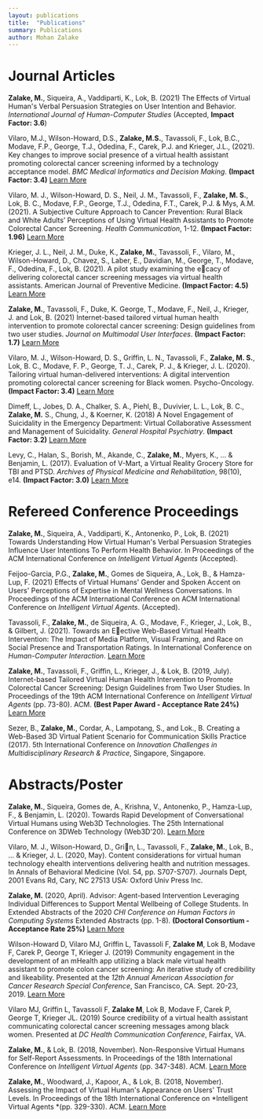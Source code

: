 ```yaml
---
layout: publications
title:  "Publications"
summary: Publications
author: Mohan Zalake
---
```

# **Journal Articles**
**Zalake, M.**, Siqueira, A., Vaddiparti, K., Lok, B. (2021) The Effects of Virtual Human's Verbal Persuasion Strategies on User Intention and Behavior. *International Journal of Human-Computer Studies* (Accepted, **Impact Factor: 3.6**)

Vilaro, M.J., Wilson-Howard, D.S., **Zalake, M.S.**, Tavassoli, F., Lok, B.C., Modave, F.P., George, T.J., Odedina, F., Carek, P.J. and Krieger, J.L., (2021). Key changes to improve social presence of a virtual health assistant promoting colorectal cancer screening informed by a technology acceptance model. *BMC Medical Informatics and Decision Making*. **(Impact Factor: 3.4)** [Learn More](https://bmcmedinformdecismak.biomedcentral.com/articles/10.1186/s12911-021-01549-z)

Vilaro, M. J., Wilson-Howard, D. S., Neil, J. M., Tavassoli, F., **Zalake, M. S.**, Lok, B. C., Modave, F.P., George, T.J., Odedina, F.T., Carek, P.J. & Mys, A.M. (2021). A Subjective Culture Approach to Cancer Prevention: Rural Black and White Adults’ Perceptions of Using Virtual Health Assistants to Promote Colorectal Cancer Screening. *Health Communication*, 1-12. **(Impact Factor: 1.96)** [Learn More](https://www.tandfonline.com/doi/full/10.1080/10410236.2021.1910166)

Krieger, J. L., Neil, J. M., Duke, K., **Zalake, M.**, Tavassoli, F., Vilaro, M., Wilson-Howard, D., Chavez, S., Laber, E., Davidian, M., George, T., Modave, F., Odedina, F., Lok, B. (2021). A pilot study examining the ecacy of delivering colorectal cancer screening messages via virtual health assistants.
American Journal of Preventive Medicine. **(Impact Factor: 4.5)** [Learn More](https://pubmed.ncbi.nlm.nih.gov/33888362/)

**Zalake, M.**, Tavassoli, F., Duke, K. George, T., Modave, F., Neil, J., Krieger, J. and Lok, B. (2021) Internet-based tailored virtual human health intervention
to promote colorectal cancer screening: Design guidelines from two user studies. *Journal on Multimodal User Interfaces*. **(Impact Factor: 1.7)** [Learn More](https://link.springer.com/article/10.1007/s12193-020-00357-5)

Vilaro, M. J., Wilson-Howard, D. S., Griffin, L. N., Tavassoli, F., **Zalake, M. S.**, Lok, B. C., Modave, F. P., George, T. J., Carek, P. J., & Krieger, J. L. (2020). Tailoring virtual human-delivered interventions: A digital intervention promoting colorectal cancer screening for Black women. Psycho-Oncology. **(Impact Factor: 3.4)** [Learn More](https://onlinelibrary.wiley.com/doi/full/10.1002/pon.5538)

Dimeff, L., Jobes, D. A., Chalker, S. A., Piehl, B., Duvivier, L. L., Lok, B. C., **Zalake, M.** S., Chung, J., & Koerner, K. (2018) A Novel Engagement of Suicidality in the Emergency Department: Virtual Collaborative Assessment and Management of Suicidality. *General Hospital Psychiatry*. **(Impact
Factor: 3.2)** [Learn More](https://www.sciencedirect.com/science/article/pii/S0163834318300884)

Levy, C., Halan, S., Borish, M., Akande, C., **Zalake, M.**, Myers, K., ... & Benjamin, L. (2017). Evaluation of V-Mart, a Virtual Reality Grocery Store for TBI and PTSD. *Archives of Physical Medicine and Rehabilitation*, 98(10), e14. **(Impact Factor: 3.0)** [Learn More](https://www.archives-pmr.org/article/S0003-9993(17)30590-7/abstract)

# **Refereed Conference Proceedings**
**Zalake, M.**, Siqueira, A., Vaddiparti, K., Antonenko, P., Lok, B. (2021) Towards Understanding How Virtual Human's Verbal Persuasion Strategies Influence User Intentions To Perform Health Behavior. In Proceedings of the ACM International Conference on *Intelligent Virtual Agents* (Accepted).

Feijoo-Garcia, P.G., **Zalake, M.**, Gomes de Siqueira, A., Lok, B., & Hamza-Lup, F. (2021) Effects of Virtual Humans' Gender and Spoken Accent on Users' Perceptions of Expertise in Mental Wellness Conversations. In Proceedings of the ACM International Conference on ACM International Conference on *Intelligent Virtual Agents*. (Accepted).

Tavassoli, F., **Zalake, M.**, de Siqueira, A. G., Modave, F., Krieger, J., Lok, B., & Gilbert, J. (2021). Towards an Eective Web-Based Virtual Health Intervention: The Impact of Media Platform, Visual Framing, and Race on Social Presence and Transportation Ratings. In International Conference on
*Human-Computer Interaction*. [Learn More](https://link.springer.com/chapter/10.1007/978-3-030-77820-0_13)

**Zalake, M.**, Tavassoli, F., Griffin, L., Krieger, J., & Lok, B. (2019, July). Internet-based Tailored Virtual Human Health Intervention to Promote Colorectal Cancer Screening: Design Guidelines from Two User Studies. In Proceedings of the 19th ACM International Conference on *Intelligent Virtual Agents* (pp. 73-80). ACM. **(Best Paper Award - Acceptance Rate 24%)** [Learn More](https://dl.acm.org/doi/abs/10.1145/3308532.3329471)

Sezer, B., **Zalake, M.**, Cordar, A., Lampotang, S., and Lok., B. Creating a Web-Based 3D Virtual Patient Scenario for Communication Skills Practice (2017). 5th International Conference on *Innovation Challenges in Multidisciplinary Research & Practice*, Singapore, Singapore.

# **Abstracts/Poster**

**Zalake, M.**, Siqueira, Gomes de, A., Krishna, V., Antonenko, P., Hamza-Lup, F., & Benjamin, L. (2020). Towards Rapid Development of Conversational Virtual Humans using Web3D Technologies. The 25th International Conference on 3DWeb Technology (Web3D'20). [Learn More](https://doi.org/10.1145/3424616.3424727)

Vilaro, M. J., Wilson-Howard, D., Grin, L., Tavassoli, F., **Zalake, M.**, Lok, B., ... & Krieger, J. L. (2020, May). Content considerations for virtual human technology ehealth interventions delivering health and nutrition messages. In Annals of Behavioral Medicine (Vol. 54, pp. S707-S707). Journals
Dept, 2001 Evans Rd, Cary, NC 27513 USA: Oxford Univ Press Inc.

**Zalake, M.** (2020, April). Advisor: Agent-based Intervention Leveraging Individual Differences to Support Mental Wellbeing of College Students. In Extended Abstracts of the 2020 *CHI Conference on Human Factors in Computing Systems* Extended Abstracts (pp. 1-8). **(Doctoral Consortium - Acceptance Rate 25%)** [Learn More](https://dl.acm.org/doi/abs/10.1145/3334480.3375026)

Wilson-Howard D, Vilaro MJ, Griffin L, Tavassoli F, **Zalake M**, Lok B, Modave F, Carek P, George T, Krieger J. (2019) Community engagement in the development of an mHealth app utilizing a black male virtual health assistant to promote colon cancer screening: An iterative study of credibility and likeability. Presented at the *12th Annual American Association for Cancer Research Special Conference*, San Francisco, CA. Sept. 20-23, 2019. [Learn More](https://cebp.aacrjournals.org/content/29/6_Supplement_2/A041.abstract)

Vilaro MJ, Griffin L, Tavassoli F, **Zalake M**, Lok B, Modave F, Carek P, George T, Krieger JL. (2019) Source credibility of a virtual health assistant communicating colorectal cancer screening messages among black women. Presented at *DC Health Communication Conference*, Fairfax, VA.

**Zalake, M.**, & Lok, B. (2018, November). Non-Responsive Virtual Humans for Self-Report Assessments. In Proceedings of the 18th International Conference on *Intelligent Virtual Agents* (pp. 347-348). ACM. [Learn More](https://dl.acm.org/doi/abs/10.1145/3267851.3267893)

**Zalake, M.**, Woodward, J., Kapoor, A., & Lok, B. (2018, November). Assessing the Impact of Virtual Human's Appearance on Users' Trust Levels. In Proceedings of the 18th International Conference on *Intelligent Virtual Agents *(pp. 329-330). ACM. [Learn More](https://dl.acm.org/doi/abs/10.1145/3267851.3267863)
